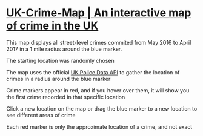 # [UK-Crime-Map | An interactive map of crime in the UK](https://thatguywiththatname.github.io/UK-Crime-Map/)

This map displays all street-level crimes commited from May 2016 to  April 2017 in a 1 mile radius around the blue marker.

The starting location was randomly chosen

The map uses the official [UK Police Data API](https://data.police.uk) to gather the location of crimes in a radius around the blue marker

Crime markers appear in red, and if you hover over them, it will show you the first crime recorded in that specific location

Click a new location on the map or drag the blue marker to a new location to see different areas of crime

Each red marker is only the approximate location of a crime, and not exact
